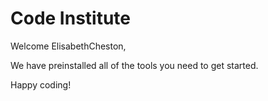 # Code Institute

Welcome ElisabethCheston,

We have preinstalled all of the tools you need to get started.

Happy coding!